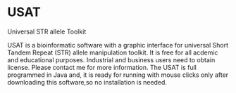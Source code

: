 # USAT
Universal STR allele Toolkit

USAT is a bioinformatic software with a graphic interface for universal Short Tandem Repeat (STR) allele manipulation toolkit. It is free for all acdemic and educational purposes. Industrial and business users need to obtain license. Please contact me for more information.
The USAT is full programmed in Java and, it is ready for running with mouse clicks only after downloading this software,so no installation is needed. 



